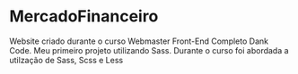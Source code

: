 # MercadoFinanceiro
Website criado durante o curso Webmaster Front-End Completo Dank Code.
Meu primeiro projeto utilizando Sass. Durante o curso foi abordada a utilzação de Sass, Scss e Less 
